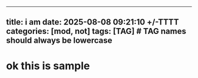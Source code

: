 
---
title: i am
date: 2025-08-08 09:21:10 +/-TTTT
categories: [mod, not]
tags: [TAG]     # TAG names should always be lowercase
---

# ok this is sample
